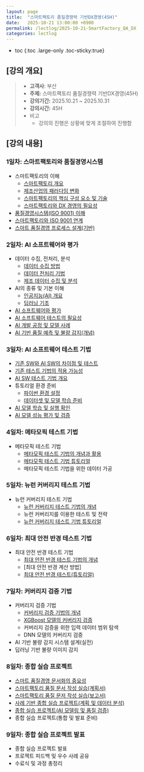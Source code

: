 ```yaml
---
layout: page
title:  "스마트팩토리 품질경쟁력 기반DX경영(45H)"
date:   2025-10-21 13:00:00 +0900
permalink: /lectlog/2025-10-21-SmartFactory_QA_DX
categories: lectlog
---
```

* toc
{:toc .large-only .toc-sticky:true}


## [강의 개요]

> - **고객사**: 부산
> - **주제:** 스마트팩토리 품질경쟁력 기반DX경영(45H)
> - **강의기간:** 2025.10.21 ~ 2025.10.31
> - **강의시간:** 45H
> - 비고
>   - 강의의 진행은 상황에 맞게 조절하여 진행함


## [강의 내용]

### 1일차: 스마트팩토리와 품질경영시스템
- 스마트팩토리의 이해
    - [스마트팩토리 개요](/materials/S06-01-01-01_01-SmartFactoryOverview)
    - [제조산업의 패러다임 변화](/materials/S06-01-01-02_01-ParadigmShiftInTheManufacturingIndustry)
    - [스마트팩토리의 핵심 구성 요소 및 기술](/materials/S06-01-03-01_01-SmartFactoryComponents)
    - [스마트팩토리와 DX 경영의 필요성](/materials/S06-03-01-01_01-DxManagement)
- [품질경영시스템(ISO 9001) 이해](/materials/S06-03-02-01_01-Iso9001Overview)
- [스마트팩토리와 ISO 9001 연계](/materials/S06-03-03-01_01-SmartFactoryXIso9001)
- [스마트 품질경영 프로세스 설계(기반)](/materials/S06-03-04-01_01-DxManagementProcess)

### 2일차: AI 소프트웨어와 평가
- 데이터 수집, 전처리, 분석
    - [데이터 수집 방법](/materials/S02-02-01-01_01-DataCollection)
    - [데이터 전처리 기법](/materials/S02-02-02-01_01-DataPreprocess)
    - [제조 데이터 수집 및 분석](/materials/S06-04-01-01_01-ManufacturingDataCollectAndAnalyze)
- AI의 종류 및 기본 이해
    - [인공지능(AI) 개요](/materials/S03-01-01-01_01-AiOverview)
    - [딥러닝 기초](/materials/S03-03-01-01_01-DeepLearningOverview)
- [AI 소프트웨어와 평가](/materials/S03-10-01-01_01-AiSwEvaluation)
- [AI 소프트웨어 테스트의 필요성](/materials/S03-10-01-02_01-AiSwTestOverview)
- [AI 개발 공정 및 모델 사례](/materials/S03-01-02-01_01-AiDevelopmentProcess)
- [AI 기반 품질 예측 및 불량 감지(개념)](/materials/S06-04-03-01_01-AiBasedQualityPredictionAndDefectDetection)

### 3일차: AI 소프트웨어 테스트 기법
- [기존 SW와 AI SW의 차이점 및 테스트](/materials/S03-10-01-03_01-ExistingSwAndAiSwComparison)
- [기존 테스트 기법의 적용 가능성](/materials/S03-10-01-04_01-ExistingTestingTechniques)
- [AI SW 테스트 기법 개요](/materials/S03-10-01-05_01-AiSwTestingTechniques)
- 튜토리얼 환경 준비
    - [파이썬 환경 설정](/materials/S03-10-02-01_01-TutorialPreparation)
    - [데이터셋 및 모델 학습 준비](/materials/S03-10-02-01_02-DatasetPreparation)
- [AI 모델 학습 및 실행 확인](/materials/S03-10-02-02_01-AiModelTrainingAndVerification)
- [AI 모델 성능 평가 및 검증](/materials/S03-10-02-03_01-AiModelEvaluationAndValidation)

### 4일차: 메타모픽 테스트 기법
- 메타모픽 테스트 기법
    - [메타모픽 테스트 기법의 개념과 활용](/materials/S03-10-02-04_01-MetamorphicTestOverview)
    - [메타모픽 테스트 기법 튜토리얼](/materials/S03-10-02-04_02-MetamorphicTestPractice)
    - 메타모픽 테스트 기법을 위한 데이터 가공

### 5일차: 뉴런 커버리지 테스트 기법
- 뉴런 커버리지 테스트 기법
    - [뉴런 커버리지 테스트 기법의 개념](/materials/S03-10-02-05_01-NeuronCoverageTestOverview)
    - 뉴런 커버리지를 이용한 테스트 및 전략
    - [뉴런 커버리지 테스트 기법 튜토리얼](/materials/S03-10-02-05_02-NeuronCoverageTestPractice)

### 6일차: 최대 안전 반경 테스트 기법
- 최대 안전 반경 테스트 기법
    - [최대 안전 반경 테스트 기법의 개념](/materials/S03-10-02-06_01-MaximumSafetyRadiusTestOverview)
    - [최대 안전 반경 계산 방법]
    - [최대 안전 반경 테스트(튜토리얼)](/materials/S03-10-02-06_02-MaximumSafetyRadiusTestPractice)

### 7일차: 커버리지 검증 기법
- 커버리지 검증 기법
    - [커버리지 검증 기법의 개념](/materials/S03-10-02-07_01-CoverageVerificationOverview)
    - [XGBoost 모델의 커버리지 검증](/materials/S03-10-02-07_02-CoverageVerificationPractice)
    - 커버리지 검증을 위한 입력 데이터 범위 탐색
    - DNN 모델의 커버리지 검증
- AI 기반 불량 감지 시스템 설계(실전)
- 딥러닝 기반 불량 이미지 감지

### 8일차: 종합 실습 프로젝트
- [스마트 품질경영 문서화의 중요성](/materials/S06-03-05-01_01-DxManagementDocumentation)
- [스마트팩토리 품질 문서 작성 실습(계획서)](/materials/S06-03-06-01_01-QualityDocumentationPlan)
- [스마트팩토리 품질 문저 작성 실습(보고서)](/materials/S06-03-06-02_01-QualityDocumentationReport)
- [사례 기반 종합 실습 프로젝트(계획 및 데이터 분석)](/materials/S06-09-01-01_01-PlanningAndDataAnalysisPrj)
- [종합 실습 프로젝트(AI 모델링 및 품질 검증)](/materials/S06-09-02-01_01-AiModelingAndQualityVerificationPrj)
- 종합 실습 프로젝트(통합 및 발표 준비)

### 9일차: 종합 실습 프로젝트 발표
- 종합 실습 프로젝트 발표
- 프로젝트 피드백 및 우수 사례 공유
- 수료식 및 과정 총정리